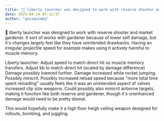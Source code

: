 ```yaml
---
title: "💭 liberty launcher was designed to work with reserve shooter and market gardener. It sort..."
date: 2025-04-14 07:11:57
author: "qazzquimby"
---
```


💭 liberty launcher was designed to work with reserve shooter and market gardener. It sort of works with gardener because of lower self damage, but it's changes largely feel like they have unintended drawbacks. Having an irregular projectile speed for example makes using it actively harmful to muscle memory.

Liberty launcher:
Adjust speed to match direct hit so muscle memory transfers.
Adjust kb to match direct hit (scaled by damage difference)
Damage possibly lowered further.
Damage increased while rocket jumping. Possibly minicrit.
Possibly increased reload speed because "more total time spent reloading" usually feels like it was an unintended aspect of valves increased clip size weapons.
Could possibly also minicrit airborne targets, making it function like both reserve and gardener, though it's unenhanced damage would need to be pretty dismal.

This would hopefully make it a high floor heigh ceiling weapon designed for rollouts, bombing, and juggling.